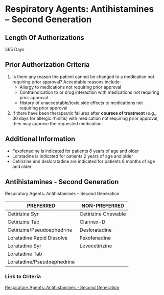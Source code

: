 # Respiratory Agents: Antihistamines – Second Generation

## Length Of Authorizations

365 Days

## Prior Authorization Criteria

1.  Is there any reason the patient cannot be changed to a medication not requiring prior approval? Acceptable reasons include:
    -   Allergy to medications not requiring prior approval
    -   Contraindication to or drug interaction with medications not requiring prior approval
    -   History of unacceptable/toxic side effects to medications not requiring prior approval
2.  If there have been therapeutic failures after **courses of treatment** (e.g., 30 days for allergic rhinitis) with medication not requiring prior approval, then may approve the requested medication.

## Additional Information

-   Fexofenadine is indicated for patients 6 years of age and older
-   Loratadine is indicated for patients 2 years of age and older
-   Cetirizine and desloratadine are indicated for patients 6 months of age and older

## Antihistamines - Second Generation

Respiratory Agents: Antihistamines – Second Generation

| PREFERRED                  | NON-PREFERRED       |
|----------------------------|---------------------|
| Cetirizine Syr             | Cetirizine Chewable |
| Cetirizine Tab             | Clarinex-D          |
| Cetirizine/Pseudoephedrine | Desloratadine       |
| Loratadine Rapid Dissolve  | Fexofenadine        |
| Loratadine Syr             | Levocetirizine      |
| Loratadine Tab             |                     |
| Loratadine/Pseudoephedrine |                     |

### Link to Criteria

[Respiratory Agents: Antihistamines - Second Generation](https://pharmacy.medicaid.ohio.gov/sites/default/files/20220415_UPDL_Criteria_FINAL_.pdf#page=87)

